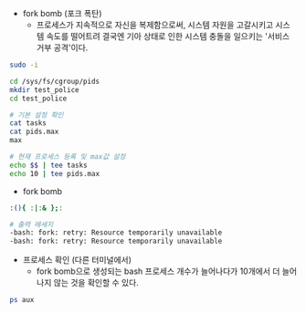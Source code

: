 
- fork bomb (포크 폭탄)
	- 프로세스가 지속적으로 자신을 복제함으로써,
	  시스템 자원을 고갈시키고 시스템 속도를 떨어트려
	  결국엔 기아 상태로 인한 시스템 충돌을 일으키는 '서비스 거부 공격'이다.

```sh
sudo -i

cd /sys/fs/cgroup/pids
mkdir test_police
cd test_police
```

```sh
# 기본 설정 확인
cat tasks
cat pids.max
max

# 현재 프로세스 등록 및 max값 설정
echo $$ | tee tasks
echo 10 | tee pids.max
```


- fork bomb
```sh
:(){ :|:& };:

# 출력 메세지
-bash: fork: retry: Resource temporarily unavailable
-bash: fork: retry: Resource temporarily unavailable
```

- 프로세스 확인 (다른 터미널에서)
	- fork bomb으로 생성되는 bash 프로세스 개수가 늘어나다가 10개에서 더 늘어나지 않는 것을 확인할 수 있다.
```sh
ps aux
```
